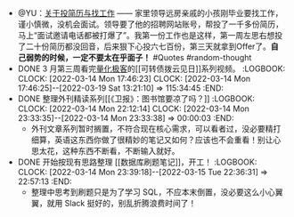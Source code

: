- @YU：[关于投简历与找工作](https://twitter.com/FreiheitYu/status/1502558369038675969?s=20&t=BbvA6ppJk74fMOD-LqrAOg) —— 家里领导远房亲戚的小孩刚毕业要找工作，谨小慎微，没机会面试。领导要了他的招聘网站账号，帮投了一千多份简历，马上“面试邀请电话都被打爆了”。我第一份工作也是这样，第一周左思右想投了二十份简历都没回音，后来狠下心投六七百份，第三天就拿到Offer了。**自己弱势的时候，一定不要太在乎面子！** #Quotes #random-thought
- DONE 3 月第三周看完[量化极客](https://www.youtube.com/channel/UC3hdEgvQnUMQdZ7xgUY1v5Q)的[[可转债拨云见日]]系列视频。
  :LOGBOOK:
  CLOCK: [2022-03-14 Mon 17:46:23]
  CLOCK: [2022-03-14 Mon 17:46:25]--[2022-03-19 Sat 13:21:10] =>  115:34:45
  :END:
- DONE 整理外刊精读系列[[《卫报》：图书馆要凉了吗？]]
  :LOGBOOK:
  CLOCK: [2022-03-14 Mon 22:12:14]
  CLOCK: [2022-03-14 Mon 23:33:35]--[2022-03-14 Mon 23:33:38] =>  00:00:03
  :END:
	- 外刊文章系列暂时搁置，不符合现在核心需求，可以看者过，没必要精打细算，英语这东西你做了很精妙的笔记又如何？应该也不会重看！别让心思太花，这种东西不断看，不断输入就好。
- DONE 开始按现有思路整理 [[数据库刷题笔记]]，开工！
  :LOGBOOK:
  CLOCK: [2022-03-14 Mon 23:39:18]--[2022-03-15 Tue 22:36:31] =>  22:57:13
  :END:
	- 整理中思考到刷题只是为了学习 SQL，不应本末倒置，没必要这么小心翼翼，就用 Slack 挺好的，别乱折腾浪费时间了！